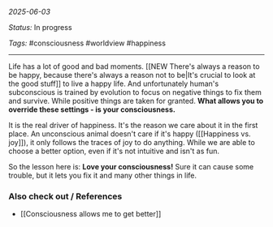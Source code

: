 *2025-06-03*

*Status:* In progress

*Tags:* #consciousness #worldview #happiness 

<hr>

Life has a lot of good and bad moments.  [[NEW There's always a reason to be happy, because there's always a reason not to be|It's crucial to look at the good stuff]] to live a happy life. And unfortunately human's subconscious is trained by evolution to focus on negative things to fix them and survive. While positive things are taken for granted. **What allows you to override these settings - is your consciousness.** 

It is the real driver of happiness. It's the reason we care about it in the first place. An unconscious animal doesn't care if it's happy ([[Happiness vs. joy]]), it only follows the traces of joy to do anything. While we are able to choose a better option, even if it's not intuitive and isn't as fun.

So the lesson here is: **Love your consciousness!** Sure it can cause some trouble, but it lets you fix it and many other things in life.


### Also check out / References

- [[Consciousness allows me to get better]]